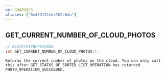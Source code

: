 ```yaml
---
ns: GRAPHICS
aliases: ["0x473151ebc762c6da"]
---
```

## GET_CURRENT_NUMBER_OF_CLOUD_PHOTOS

```c
// 0x473151EBC762C6DA
int GET_CURRENT_NUMBER_OF_CLOUD_PHOTOS();
```

```
Returns the current number of photos on the cloud. You can only call this after GET_STATUS_OF_SORTED_LIST_OPERATION has returned PHOTO_OPERATION_SUCCEEDED.
```

